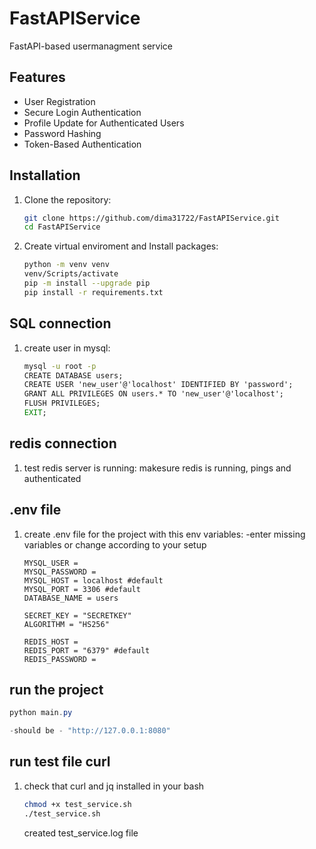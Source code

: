# FastAPIService
 FastAPI-based usermanagment service 

## Features
- User Registration
- Secure Login Authentication
- Profile Update for Authenticated Users
- Password Hashing
- Token-Based Authentication

## Installation

1. Clone the repository:
   ```bash
   git clone https://github.com/dima31722/FastAPIService.git
   cd FastAPIService
   ```

2. Create virtual enviroment and Install packages:
   ```bash
   python -m venv venv 
   venv/Scripts/activate
   pip -m install --upgrade pip 
   pip install -r requirements.txt 
   ```

## SQL connection

1. create user in mysql:
   ```cmd
   mysql -u root -p
   CREATE DATABASE users; 
   CREATE USER 'new_user'@'localhost' IDENTIFIED BY 'password'; 
   GRANT ALL PRIVILEGES ON users.* TO 'new_user'@'localhost'; 
   FLUSH PRIVILEGES;
   EXIT;
   ```

## redis connection 

1. test redis server is running:
   makesure redis is running, pings and authenticated 


## .env file
1. create .env file for the project with this env variables:
   -enter missing variables or change according to your setup 
   ```
   MYSQL_USER = 
   MYSQL_PASSWORD = 
   MYSQL_HOST = localhost #default
   MYSQL_PORT = 3306 #default
   DATABASE_NAME = users

   SECRET_KEY = "SECRETKEY" 
   ALGORITHM = "HS256" 

   REDIS_HOST = 
   REDIS_PORT = "6379" #default
   REDIS_PASSWORD = 
   ```

## run the project 
   ```powershell
   python main.py

   -should be - "http://127.0.0.1:8080"
   ```

## run test file curl
1. check that curl and jq installed in your bash
   ```bash
   chmod +x test_service.sh
   ./test_service.sh
   ```

   created test_service.log file 











